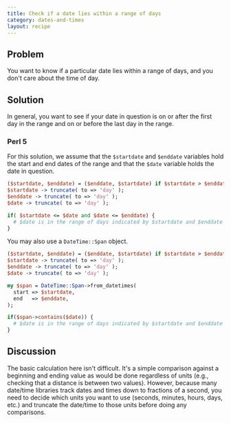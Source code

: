 ```yaml
---
title: Check if a date lies within a range of days
category: dates-and-times
layout: recipe
---
```

## Problem

You want to know if a particular date lies within a range of days, and you don't care about the time of day.

## Solution

In general, you want to see if your date in question is on or after the first day in the range and on or before the last day in the range. 

### Perl 5

For this solution, we assume that the `$startdate` and `$enddate` variables hold the start and end dates of the range and that the `$date` variable holds the date in question.

```perl
($startdate, $enddate) = ($enddate, $startdate) if $startdate > $enddate;
$startdate -> truncate( to => 'day' );
$enddate -> truncate( to => 'day' );
$date -> truncate( to => 'day' );

if( $startdate <= $date and $date <= $enddate) {
  # $date is in the range of days indicated by $startdate and $enddate
}
```

You may also use a `DateTime::Span` object.

```perl
($startdate, $enddate) = ($enddate, $startdate) if $startdate > $enddate;
$startdate -> truncate( to => 'day' );
$enddate -> truncate( to => 'day' );
$date -> truncate( to => 'day' );

my $span = DateTime::Span->from_datetimes(
  start => $startdate,
  end   => $enddate,
);

if($span->contains($date)) {
  # $date is in the range of days indicated by $startdate and $enddate
}
```

## Discussion

The basic calculation here isn't difficult. It's a simple comparison against a beginning and ending value as would be done regardless of units (e.g., checking that a distance is between two values). However, because many date/time libraries track dates and times down to fractions of a second, you need to decide which units you want to use (seconds, minutes, hours, days, etc.) and truncate the date/time to those units before doing any comparisons.

